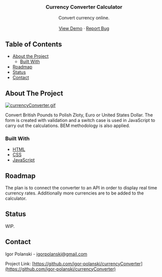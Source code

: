  <h3 align="center">Currency Converter Calculator</h3>

  <p align="center">
    Convert currency online.
    <br />
    <br />
    <a href="https://igor-polanski.github.io/homepage/" target="_blank" rel="noopener noreferrer">View Demo</a>
    ·
    <a href="https://github.com/igor-polanski/homepage/issues" target="_blank" rel="noopener noreferrer">Report Bug</a>
  </p>
</p>



<!-- TABLE OF CONTENTS -->
## Table of Contents

* [About the Project](#about-the-project)
  * [Built With](#built-with)
* [Roadmap](#roadmap)
* [Status](#status)
* [Contact](#contact)



## About The Project

[![currencyConverter.gif](https://s7.gifyu.com/images/currencyConverter.gif)](https://gifyu.com/image/uJPh)

Convert British Pounds to Polish Zloty, Euro or United States Dollar. The form is created with validation and a switch case is used in JavaScript to carry out the calculations. BEM methodology is also applied.


### Built With

* [HTML](https://github.com/igor-polanski/currencyConverter/blob/master/index.html)
* [CSS](https://github.com/igor-polanski/currencyConverter/tree/master/css)
* [JavaScript](https://github.com/igor-polanski/currencyConverter/blob/master/js/script.js)


## Roadmap

The plan is to connect the converter to an API in order to display real time currency rates. Additionally more currencies are to be added to the calculator.

## Status

WIP.

## Contact

Igor Polanski - igorpolanski@gmail.com

Project Link: [https://github.com/igor-polanski/currencyConverter](https://github.com/igor-polanski/currencyConverter)

